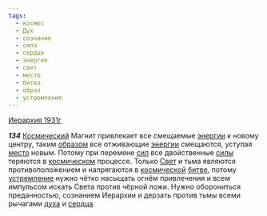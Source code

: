 ```yaml
---
tags:
  - космос
  - Дух
  - сознание
  - сила
  - сердце
  - энергия
  - свет
  - место
  - битва
  - образ
  - устремление
---
```


[Иерархия 1931г](https://127.0.0.1:4002/agni/1931)

___134___
[Космический](../../../tags/#космос) Магнит привлекает все смещаемые [энергии](../../../tags/#энергия) к новому центру, таким [образом](../../../tags/#образ) все отживающие [энергии](../../../tags/#энергия) смещаются, уступая [место](../../../tags/#место) новым. Потому при перемене [сил](../../../tags/#сила) все двойственные [силы](../../../tags/#сила) теряются в [космическом](../../../tags/#космос) процессе. Только [Свет](../../../tags/#свет) и тьма являются противоположением и напрягаются в [космической](../../../tags/#космос) [битве](../../../tags/#битва), потому [устремление](../../../tags/#устремление) нужно чётко насыщать огнём привлечения и всем импульсом искать Света против чёрной ложи. Нужно оборониться преданностью, сознанием Иерархии и дерзать против тьмы всеми рычагами [духа](../../../tags/#Дух) и [сердца](../../../tags/#сердце).   

